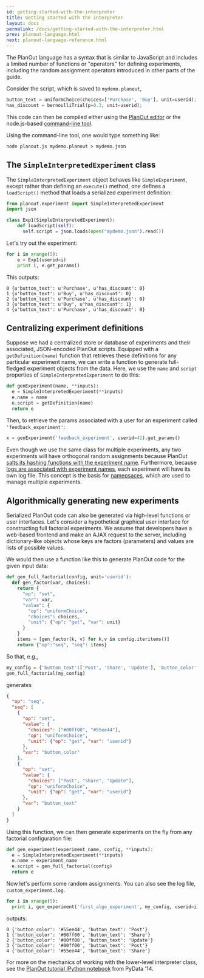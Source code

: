 ```yaml
---
id: getting-started-with-the-interpreter
title: Getting started with the interpreter
layout: docs
permalink: /docs/getting-started-with-the-interpreter.html
prev: planout-language.html
next: planout-language-reference.html
---
```


The PlanOut language has a syntax that is similar to JavaScript and includes a
limited number of functions or "operators" for defining experiments, including
the random assignment operators introduced in other parts of the guide.

Consider the script, which is saved to `mydemo.planout`,

```python
button_text = uniformChoice(choices=['Purchase', 'Buy'], unit=userid);
has_discount = bernoulliTrial(p=0.3, unit=userid);
```

This code can then be compiled either using the [PlanOut editor](http://planout-editor.herokuapp.com) or the
node.js-based [command-line tool](https://github.com/facebook/planout/tree/master/compiler).

Using the command-line tool, one would type something like:

```
node planout.js mydemo.planout > mydemo.json
```

## The `SimpleInterpretedExperiment` class
The `SimpleInterpretedExperiment` object behaves like `SimpleExperiment`,
except rather than defining an `execute()` method, one defines a `loadScript()`
method that loads a serialized experiment definition:

```python
from planout.experiment import SimpleInterpretedExperiment
import json

class Exp1(SimpleInterpretedExperiment):
    def loadScript(self):
      self.script = json.loads(open("mydemo.json").read())
```

Let's try out the experiment:

```python
for i in xrange(5):
    e = Exp1(userid=i)
    print i, e.get_params()
```

This outputs:

```
0 {u'button_text': u'Purchase', u'has_discount': 0}
1 {u'button_text': u'Buy', u'has_discount': 0}
2 {u'button_text': u'Purchase', u'has_discount': 0}
3 {u'button_text': u'Buy', u'has_discount': 1}
4 {u'button_text': u'Purchase', u'has_discount': 0}
```

## Centralizing experiment definitions
Suppose we had a centralized store or database of experiments and their associated,
JSON-encoded PlanOut scripts.  Equipped with a `getDefinition(name)` function that
retrieves these definitions for any particular experiment name, we can write a function
to generate full-fledged experiment objects from the data. Here, we use the
`name` and `script` properties of `SimpleInterpretedExperiment` to do this:

```python
def genExperiment(name, **inputs):
  e = SimpleInterpretedExperiment(**inputs)
  e.name = name
  e.script = getDefinition(name)
  return e
```

Then, to retrieve the params associated with a user for an experiment called
`'feedback_experiment'`:

```python
x = genExperiment('feedback_experiment', userid=42).get_params()
```

Even though we use the same class for multiple experiments, any two experiments
will have orthogonal random assignments because PlanOut [salts its hashing functions
with the experiment name](how-planout-works.html). Furthermore,
because [logs are associated with experiment names](logging.html),
each experiment will have its own log file.  This concept is the basis for
[namepsaces](namespaces.html), which are used to manage multiple experiments.

## Algorithmically generating new experiments
Serialized PlanOut code can also be generated via high-level functions or user interfaces.
Let's consider a hypothetical graphical user interface for constructing full factorial experiments.
We assume that developers have a web-based frontend and make an AJAX request to the server,
including dictionary-like objects whose keys are factors (parameters) and values
are lists of possible values.

We would then use a function like this to generate PlanOut code for the given input data:

```python
def gen_full_factorial(config, unit='userid'):
  def gen_factor(var, choices):
    return {
      "op": "set",
      "var": var,
      "value": {
        "op": "uniformChoice",
        "choices": choices,
        "unit": {"op": "get", "var": unit}
      }
    }
    items = [gen_factor(k, v) for k,v in config.iteritems()]
    return {"op":"seq", "seq": items}
```

So that, e.g.,

```python
my_config = {'button_text':['Post', 'Share', 'Update'], 'button_color':['#00ff00', '#55ee44']}
gen_full_factorial(my_config)
```

generates

```json
{
  "op": "seq",
  "seq": [
    {
      "op": "set",
      "value": {
        "choices": ["#00ff00", "#55ee44"],
        "op": "uniformChoice",
        "unit": {"op": "get", "var": "userid"}
      },
      "var": "button_color"
    },
    {
      "op": "set",
      "value": {
        "choices": ["Post", "Share", "Update"],
        "op": "uniformChoice",
        "unit": {"op": "get", "var": "userid"}
      },
      "var": "button_text"
    }
  ]
}
```

Using this function, we can then generate experiments on the fly from any
factorial configuration file:

```python
def gen_experiment(experiment_name, config, **inputs):
  e = SimpleInterpretedExperiment(**inputs)
  e.name = experiment_name
  e.script = gen_full_factorial(config)
  return e
```

Now let's perform some random assignments. You can also see the log file, `custom_experiment.log`.

```python
for i in xrange(5):
  print i, gen_experiment('first_algo_experiment', my_config, userid=i).get_params()
```

outputs:

```
0 {'button_color': '#55ee44', 'button_text': 'Post'}
1 {'button_color': '#00ff00', 'button_text': 'Share'}
2 {'button_color': '#00ff00', 'button_text': 'Update'}
3 {'button_color': '#00ff00', 'button_text': 'Post'}
4 {'button_color': '#55ee44', 'button_text': 'Share'}
```

For more on the mechanics of working with the lower-level interpreter class, see the
[PlanOut tutorial IPython notebook](https://github.com/facebook/planout/tree/master/contrib/pydata14_tutorial)
from PyData '14.
